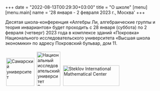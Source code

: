 +++
date = "2022-08-13T00:29:30+03:00"
title = "О школе"
[menu]
[menu.main]
name = '28 января - 2 февраля 2023 г., Москва'
+++

Деcятая школа-конференция «Алгебры Ли, алгебраические группы и теория инвариантов» будет проходить с 28 января (суббота) по 2 февраля (четверг) 2023 года в комплексе зданий «Покровка» Национального исследовательского университета «Высшая школа экономики» по адресу Покровский бульвар, дом 11.

<!--[Здесь](https://www.hse.ru/buildinghse/pokrovka/map) можно прочитать, как добраться до корпуса. -->

<div class="logos">
<a href="http://ssau.ru"><img style="margin: 2.5px; margin-bottom: 5px; width: 90px; height: 90px;" src="/main_files/samu-logo.png" alt="Самарский университет" title="Самарский университет" /></a>
<a href="https://math.hse.ru/latg/"><img style="margin: 2.5px; margin-top: 5px; width: 75px; height: 110px;" src="/main_files/atg_logo_sq.png" alt="Национальный исследовательский университет Высшая Школа Экономики" title="Национальный исследовательский университет Высшая Школа Экономики" /></a>
<a href="http://simc.mi-ras.ru"><img style="margin: 2.5px; margin-bottom: 5px; width: 180px; height: 66px;" src="/main_files/simc-logo.png" alt="Steklov International Mathematical Center" title="Steklov International Mathematical Center" /></a>

</div>
